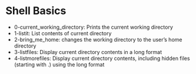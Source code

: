 # Shell Basics

- 0-current_working_directory: Prints the current working directory
- 1-listit: List contents of current directory
- 2-bring_me_home: changes the working directory to the user’s home directory
- 3-listfiles: Display current directory contents in a long format
- 4-listmorefiles: Display current directory contents, including hidden files (starting with .) using the long format
